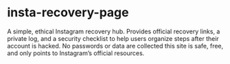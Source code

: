 # insta-recovery-page
A simple, ethical Instagram recovery hub. Provides official recovery links, a private log, and a security checklist to help users organize steps after their account is hacked. No passwords or data are collected  this site is safe, free, and only points to Instagram’s official resources.
